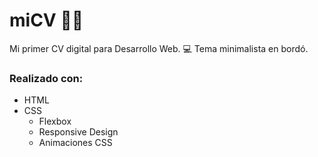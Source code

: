 # miCV  👩‍💻 
Mi primer CV digital para Desarrollo Web. 
💻 Tema minimalista en bordó.

### Realizado con:
- HTML
- CSS
  - Flexbox
  - Responsive Design
  - Animaciones CSS
